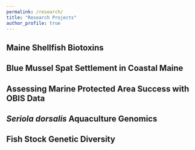 ```yaml
---
permalink: /research/
title: "Research Projects"
author_profile: true
---
```


## Maine Shellfish Biotoxins

## Blue Mussel Spat Settlement in Coastal Maine

## Assessing Marine Protected Area Success with OBIS Data

## *Seriola dorsalis* Aquaculture Genomics

## Fish Stock Genetic Diversity

